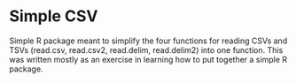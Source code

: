 # Simple CSV

Simple R package meant to simplify the four functions for reading CSVs and TSVs (read.csv, read.csv2, read.delim, read.delim2) into one function. This was written mostly as an exercise in learning how to put together a simple R package.
